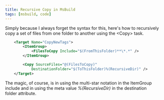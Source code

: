 ```yaml
---
title: Recursive Copy in MsBuild
tags: [msbuild, code]
---
```


Simply because I always forget the syntax for this, here's how to recursively
copy a set of files from one folder to another using the &lt;Copy&gt; task.

```xml
    <Target Name="CopyNewTags">
    	<ItemGroup>
    		<FilesToCopy Include="$(FromThisFolder)**\*.*" />
    	</ItemGroup>

    	<Copy SourceFiles="@(FilesToCopy)"
    		DestinationFolder="$(ToThisFolder)%(RecursiveDir)" />
    </Target>
```

The magic, of course, is in using the multi-star notation
in the ItemGroup include and in using the meta value _%(RecursiveDir)_ in
the destination folder attribute.
